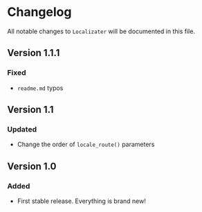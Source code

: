 # Changelog

All notable changes to `Localizater` will be documented in this file.

## Version 1.1.1

### Fixed

- `readme.md` typos

## Version 1.1

### Updated

- Change the order of `locale_route()` parameters

## Version 1.0

### Added

- First stable release. Everything is brand new!
